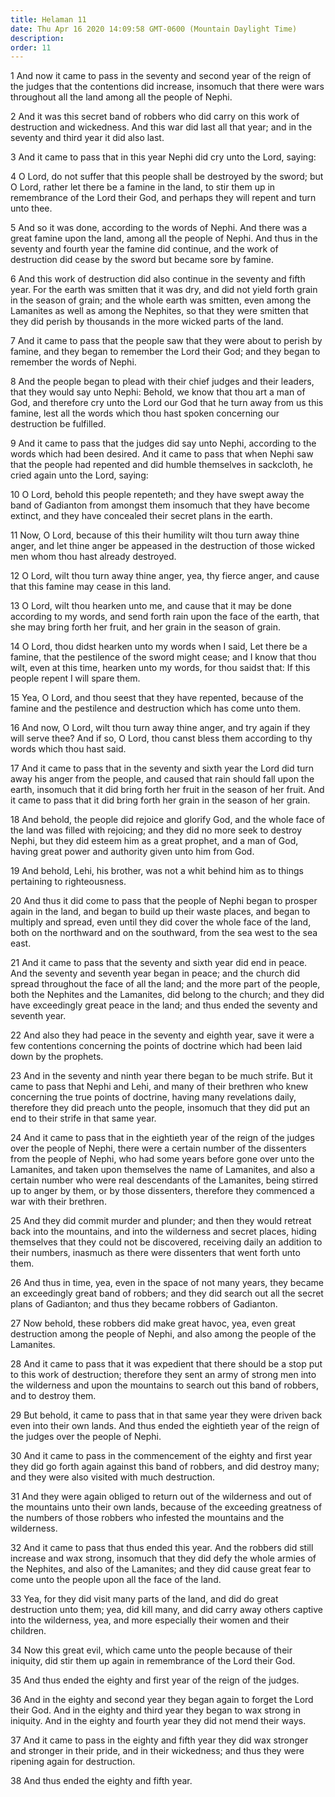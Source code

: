 ```yaml
---
title: Helaman 11
date: Thu Apr 16 2020 14:09:58 GMT-0600 (Mountain Daylight Time)
description: 
order: 11
---
```


<span></span>
<p>
  1 And now it came to pass in the seventy and second year of the reign of the
  judges that the contentions did increase, insomuch that there were wars
  throughout all the land among all the people of Nephi.
</p>
<p>
  2 And it was this secret band of robbers who did carry on this work of
  destruction and wickedness. And this war did last all that year; and in the
  seventy and third year it did also last.
</p>
<p>
  3 And it came to pass that in this year Nephi did cry unto the Lord, saying:
</p>
<p>
  4 O Lord, do not suffer that this people shall be destroyed by the sword; but
  O Lord, rather let there be a famine in the land, to stir them up in
  remembrance of the Lord their God, and perhaps they will repent and turn unto
  thee.
</p>
<p>
  5 And so it was done, according to the words of Nephi. And there was a great
  famine upon the land, among all the people of Nephi. And thus in the seventy
  and fourth year the famine did continue, and the work of destruction did cease
  by the sword but became sore by famine.
</p>
<p>
  6 And this work of destruction did also continue in the seventy and fifth
  year. For the earth was smitten that it was dry, and did not yield forth grain
  in the season of grain; and the whole earth was smitten, even among the
  Lamanites as well as among the Nephites, so that they were smitten that they
  did perish by thousands in the more wicked parts of the land.
</p>
<p>
  7 And it came to pass that the people saw that they were about to perish by
  famine, and they began to remember the Lord their God; and they began to
  remember the words of Nephi.
</p>
<p>
  8 And the people began to plead with their chief judges and their leaders,
  that they would say unto Nephi: Behold, we know that thou art a man of God,
  and therefore cry unto the Lord our God that he turn away from us this famine,
  lest all the words which thou hast spoken concerning our destruction be
  fulfilled.
</p>
<p>
  9 And it came to pass that the judges did say unto Nephi, according to the
  words which had been desired. And it came to pass that when Nephi saw that the
  people had repented and did humble themselves in sackcloth, he cried again
  unto the Lord, saying:
</p>
<p>
  10 O Lord, behold this people repenteth; and they have swept away the band of
  Gadianton from amongst them insomuch that they have become extinct, and they
  have concealed their secret plans in the earth.
</p>
<p>
  11 Now, O Lord, because of this their humility wilt thou turn away thine
  anger, and let thine anger be appeased in the destruction of those wicked men
  whom thou hast already destroyed.
</p>
<p>
  12 O Lord, wilt thou turn away thine anger, yea, thy fierce anger, and cause
  that this famine may cease in this land.
</p>
<p>
  13 O Lord, wilt thou hearken unto me, and cause that it may be done according
  to my words, and send forth rain upon the face of the earth, that she may
  bring forth her fruit, and her grain in the season of grain.
</p>
<p>
  14 O Lord, thou didst hearken unto my words when I said, Let there be a
  famine, that the pestilence of the sword might cease; and I know that thou
  wilt, even at this time, hearken unto my words, for thou saidst that: If this
  people repent I will spare them.
</p>
<p>
  15 Yea, O Lord, and thou seest that they have repented, because of the famine
  and the pestilence and destruction which has come unto them.
</p>
<p>
  16 And now, O Lord, wilt thou turn away thine anger, and try again if they
  will serve thee? And if so, O Lord, thou canst bless them according to thy
  words which thou hast said.
</p>
<p>
  17 And it came to pass that in the seventy and sixth year the Lord did turn
  away his anger from the people, and caused that rain should fall upon the
  earth, insomuch that it did bring forth her fruit in the season of her fruit.
  And it came to pass that it did bring forth her grain in the season of her
  grain.
</p>
<p>
  18 And behold, the people did rejoice and glorify God, and the whole face of
  the land was filled with rejoicing; and they did no more seek to destroy
  Nephi, but they did esteem him as a great prophet, and a man of God, having
  great power and authority given unto him from God.
</p>
<p>
  19 And behold, Lehi, his brother, was not a whit behind him as to things
  pertaining to righteousness.
</p>
<p>
  20 And thus it did come to pass that the people of Nephi began to prosper
  again in the land, and began to build up their waste places, and began to
  multiply and spread, even until they did cover the whole face of the land,
  both on the northward and on the southward, from the sea west to the sea east.
</p>
<p>
  21 And it came to pass that the seventy and sixth year did end in peace. And
  the seventy and seventh year began in peace; and the church did spread
  throughout the face of all the land; and the more part of the people, both the
  Nephites and the Lamanites, did belong to the church; and they did have
  exceedingly great peace in the land; and thus ended the seventy and seventh
  year.
</p>
<p>
  22 And also they had peace in the seventy and eighth year, save it were a few
  contentions concerning the points of doctrine which had been laid down by the
  prophets.
</p>
<p>
  23 And in the seventy and ninth year there began to be much strife. But it
  came to pass that Nephi and Lehi, and many of their brethren who knew
  concerning the true points of doctrine, having many revelations daily,
  therefore they did preach unto the people, insomuch that they did put an end
  to their strife in that same year.
</p>
<p>
  24 And it came to pass that in the eightieth year of the reign of the judges
  over the people of Nephi, there were a certain number of the dissenters from
  the people of Nephi, who had some years before gone over unto the Lamanites,
  and taken upon themselves the name of Lamanites, and also a certain number who
  were real descendants of the Lamanites, being stirred up to anger by them, or
  by those dissenters, therefore they commenced a war with their brethren.
</p>
<p>
  25 And they did commit murder and plunder; and then they would retreat back
  into the mountains, and into the wilderness and secret places, hiding
  themselves that they could not be discovered, receiving daily an addition to
  their numbers, inasmuch as there were dissenters that went forth unto them.
</p>
<p>
  26 And thus in time, yea, even in the space of not many years, they became an
  exceedingly great band of robbers; and they did search out all the secret
  plans of Gadianton; and thus they became robbers of Gadianton.
</p>
<p>
  27 Now behold, these robbers did make great havoc, yea, even great destruction
  among the people of Nephi, and also among the people of the Lamanites.
</p>
<span></span>
<p>
  28 And it came to pass that it was expedient that there should be a stop put
  to this work of destruction; therefore they sent an army of strong men into
  the wilderness and upon the mountains to search out this band of robbers, and
  to destroy them.
</p>
<p>
  29 But behold, it came to pass that in that same year they were driven back
  even into their own lands. And thus ended the eightieth year of the reign of
  the judges over the people of Nephi.
</p>
<p>
  30 And it came to pass in the commencement of the eighty and first year they
  did go forth again against this band of robbers, and did destroy many; and
  they were also visited with much destruction.
</p>
<p>
  31 And they were again obliged to return out of the wilderness and out of the
  mountains unto their own lands, because of the exceeding greatness of the
  numbers of those robbers who infested the mountains and the wilderness.
</p>
<p>
  32 And it came to pass that thus ended this year. And the robbers did still
  increase and wax strong, insomuch that they did defy the whole armies of the
  Nephites, and also of the Lamanites; and they did cause great fear to come
  unto the people upon all the face of the land.
</p>
<p>
  33 Yea, for they did visit many parts of the land, and did do great
  destruction unto them; yea, did kill many, and did carry away others captive
  into the wilderness, yea, and more especially their women and their children.
</p>
<p>
  34 Now this great evil, which came unto the people because of their iniquity,
  did stir them up again in remembrance of the Lord their God.
</p>
<p>35 And thus ended the eighty and first year of the reign of the judges.</p>
<p>
  36 And in the eighty and second year they began again to forget the Lord their
  God. And in the eighty and third year they began to wax strong in iniquity.
  And in the eighty and fourth year they did not mend their ways.
</p>
<p>
  37 And it came to pass in the eighty and fifth year they did wax stronger and
  stronger in their pride, and in their wickedness; and thus they were ripening
  again for destruction.
</p>
<p>38 And thus ended the eighty and fifth year.</p>
